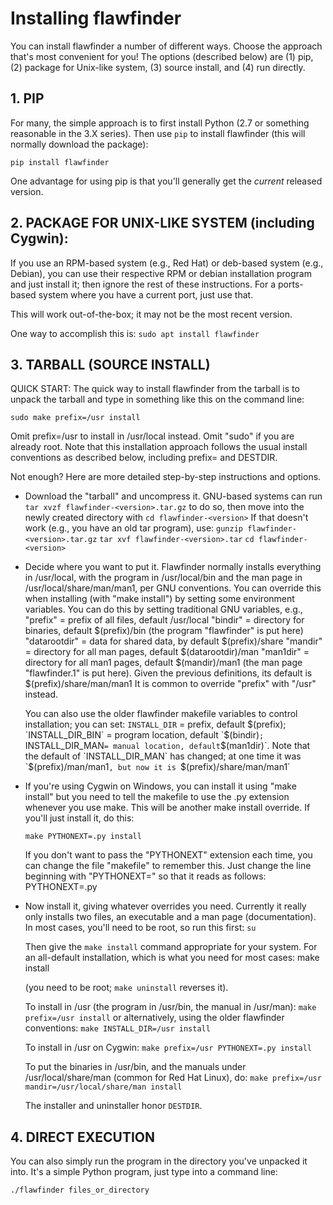 # Installing flawfinder

You can install flawfinder a number of different ways.
Choose the approach that's most convenient for you!
The options (described below) are (1) pip, (2) package for Unix-like system, (3) source install, and (4) run directly.


## 1. PIP

For many, the simple approach is to first install Python
(2.7 or something reasonable in the 3.X series).
Then use `pip` to install flawfinder
(this will normally download the package):

`pip install flawfinder`

One advantage for using pip is that you'll generally get the
*current* released version.


## 2. PACKAGE FOR UNIX-LIKE SYSTEM (including Cygwin):

If you use an RPM-based system (e.g., Red Hat) or deb-based system
(e.g., Debian), you can use their respective RPM or debian installation
program and just install it; then ignore the rest of these instructions.
For a ports-based system where you have a current port, just use that.

This will work out-of-the-box; it may not be the most recent version.

One way to accomplish this is:
`sudo apt install flawfinder`


## 3. TARBALL (SOURCE INSTALL)

QUICK START:
The quick way to install flawfinder from the tarball is to
unpack the tarball and type in something like this on the command line:

`sudo make prefix=/usr install`

Omit prefix=/usr to install in /usr/local instead.
Omit "sudo" if you are already root.
Note that this installation approach follows the usual install conventions
as described below, including prefix= and DESTDIR.

Not enough?  Here are more detailed step-by-step instructions and options.

* Download the "tarball" and uncompress it.
  GNU-based systems can run `tar xvzf flawfinder-<version>.tar.gz` to do so,
  then move into the newly created directory with `cd flawfinder-<version>`
  If that doesn't work (e.g., you have an old tar program), use:
    `gunzip flawfinder-<version>.tar.gz`
    `tar xvf flawfinder-<version>.tar`
    `cd flawfinder-<version>`

* Decide where you want to put it.  Flawfinder normally installs everything
  in /usr/local, with the program in /usr/local/bin and the man page in
  /usr/local/share/man/man1, per GNU conventions.  You can override this
  when installing (with "make install") by setting some environment
  variables.  You can do this by setting traditional GNU variables, e.g.,
  "prefix" = prefix of all files, default /usr/local
  "bindir" = directory for binaries, default $(prefix)/bin
             (the program "flawfinder" is put here)
  "datarootdir" = data for shared data, by default $(prefix)/share
  "mandir" = directory for all man pages, default $(datarootdir)/man
  "man1dir" = directory for all man1 pages, default $(mandir)/man1
             (the man page "flawfinder.1" is put here).  Given the
             previous definitions, its default is $(prefix)/share/man/man1
  It is common to override "prefix" with "/usr" instead.

  You can also use the older flawfinder makefile variables to control
  installation; you can set:
  `INSTALL_DIR` = prefix, default $(prefix);
  `INSTALL_DIR_BIN` = program location, default `$(bindir)`;
  `INSTALL_DIR_MAN` = manual location, default `$(man1dir)`.
  Note that the default of `INSTALL_DIR_MAN` has changed; at one time
  it was `$(prefix)/man/man1`, but now it is `$(prefix)/share/man/man1`

* If you're using Cygwin on Windows, you can install it using "make install"
  but you need to tell the makefile to use the .py extension
  whenever you use make.  This will be another make install override.
  If you'll just install it, do this:

  `make PYTHONEXT=.py install`

  If you don't want to pass the "PYTHONEXT" extension each time,
  you can change the file "makefile" to remember this. Just change
  the line beginning with "PYTHONEXT=" so that it reads as follows:
  PYTHONEXT=.py

* Now install it, giving whatever overrides you need.  Currently it really
  only installs two files, an executable and a man page (documentation).
  In most cases, you'll need to be root, so run this first:
  `su`

  Then give the `make install` command appropriate for your system.
  For an all-default installation, which is what you need for most cases:
  make install

  (you need to be root; `make uninstall` reverses it).

  To install in /usr (the program in /usr/bin, the manual in /usr/man):
    `make prefix=/usr install`
  or alternatively, using the older flawfinder conventions:
    `make INSTALL_DIR=/usr install`

  To install in /usr on Cygwin:
    `make prefix=/usr PYTHONEXT=.py install`

  To put the binaries in /usr/bin, and the manuals under /usr/local/share/man
  (common for Red Hat Linux), do:
    `make prefix=/usr mandir=/usr/local/share/man install`

  The installer and uninstaller honor `DESTDIR`.

## 4. DIRECT EXECUTION

You can also simply run the program in the directory you've unpacked it
into.   It's a simple Python program, just type into a command line:

`./flawfinder files_or_directory`
